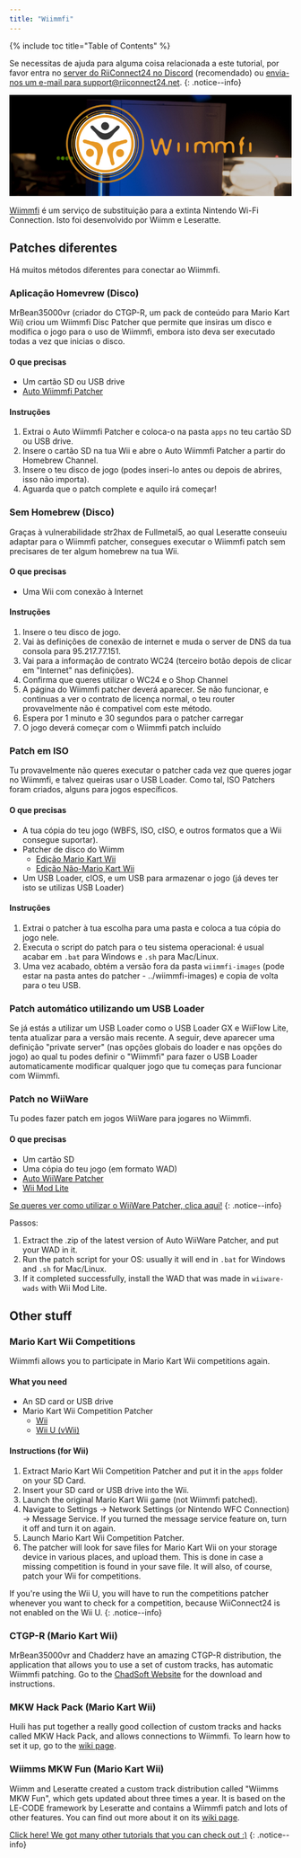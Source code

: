 ```yaml
---
title: "Wiimmfi"
---
```


{% include toc title="Table of Contents" %}

Se necessitas de ajuda para alguma coisa relacionada a este tutorial, por favor entra no [server do RiiConnect24 no Discord](https://discord.gg/b4Y7jfD) (recomendado) ou [envia-nos um e-mail para support@riiconnect24.net](mailto:support@riiconnect24.net).
{: .notice--info}

![Wiimmfi Logo](/images/WiiWiimmfiLogo.jpg)

[Wiimmfi](https://wiimmfi.de) é um serviço de substituição para a extinta Nintendo Wi-Fi Connection. Isto foi desenvolvido por Wiimm e Leseratte.

## Patches diferentes

Há muitos métodos diferentes para conectar ao Wiimmfi.

### Aplicação Homevrew (Disco)
MrBean35000vr (criador do CTGP-R, um pack de conteúdo para Mario Kart Wii) criou um Wiimmfi Disc Patcher que permite que insiras um disco e modifica o jogo para o uso de Wiimmfi, embora isto deva ser executado todas a vez que inicias o disco.

#### O que precisas
* Um cartão SD ou USB drive
* [Auto Wiimmfi Patcher](/assets/files/autowiimmfipatcher-0.6.zip)

#### Instruções

1. Extrai o Auto Wiimmfi Patcher e coloca-o na pasta `apps` no teu cartão SD ou USB drive.
2. Insere o cartão SD na tua Wii e abre o Auto Wiimmfi Patcher a partir do Homebrew Channel.
3. Insere o teu disco de jogo (podes inseri-lo antes ou depois de abrires, isso não importa).
4. Aguarda que o patch complete e aquilo irá começar!

### Sem Homebrew (Disco)
Graças à vulnerabilidade str2hax de Fullmetal5, ao qual Leseratte conseuiu adaptar para o Wiimmfi patcher, consegues executar o Wiimmfi patch sem precisares de ter algum homebrew na tua Wii.

#### O que precisas
* Uma Wii com conexão à Internet

#### Instruções

1. Insere o teu disco de jogo.
2. Vai às definições de conexão de internet e muda o server de DNS da tua consola para 95.217.77.151.
3. Vai para a informação de contrato WC24 (terceiro botão depois de clicar em "Internet" nas definições).
4. Confirma que queres utilizar o WC24 e o Shop Channel
5. A página do Wiimmfi patcher deverá aparecer. Se não funcionar, e continuas a ver o contrato de licença normal, o teu router provavelmente não é compativel com este método.
6. Espera por 1 minuto e 30 segundos para o patcher carregar
7. O jogo deverá começar com o Wiimmfi patch incluído

### Patch em ISO
Tu provavelmente não queres executar o patcher cada vez que queres jogar no Wiimmfi, e talvez queiras usar o USB Loader. Como tal, ISO Patchers foram criados, alguns para jogos específicos.

#### O que precisas
- A tua cópia do teu jogo (WBFS, ISO, cISO, e outros formatos que a Wii consegue suportar).
- Patcher de disco do Wiimm
   - [Edição Mario Kart Wii](http://download.wiimm.de/wiimmfi/patcher/mkw-wiimmfi-patcher-v6.zip)
   - [Edição Não-Mario Kart Wii](http://download.wiimm.de/wiimmfi/patcher/wiimmfi-patcher-v4.7z)
- Um USB Loader, cIOS, e um USB para armazenar o jogo (já deves ter isto se utilizas USB Loader)

#### Instruções
1. Extrai o patcher à tua escolha para uma pasta e coloca a tua cópia do jogo nele.
2. Executa o script do patch para o teu sistema operacional: é usual acabar em `.bat` para Windows e `.sh` para Mac/Linux.
3. Uma vez acabado, obtém a versão fora da pasta `wiimmfi-images` (pode estar na pasta antes do patcher - ../wiimmfi-images) e copia de volta para o teu USB.

### Patch automático utilizando um USB Loader
Se já estás a utilizar um USB Loader como o USB Loader GX e WiiFlow Lite, tenta atualizar para a versão mais recente. A seguir, deve aparecer uma definição "private server" (nas opções globais do loader e nas opções do jogo) ao qual tu podes definir o "Wiimmfi" para fazer o USB Loader automaticamente modificar qualquer jogo que tu começas para funcionar com Wiimmfi.

### Patch no WiiWare
Tu podes fazer patch em jogos WiiWare para jogares no Wiimmfi.

#### O que precisas

- Um cartão SD
- Uma cópia do teu jogo (em formato WAD)
- [Auto WiiWare Patcher](https://github.com/RiiConnect24/auto-wiiware-patcher/releases)
- [Wii Mod Lite](https://github.com/RiiConnect24/Wii-Mod-Lite/releases)

[Se queres ver como utilizar o WiiWare Patcher, clica aqui!](wiiwarepatcher)
{: .notice--info}

Passos:
1. Extract the .zip of the latest version of Auto WiiWare Patcher, and put your WAD in it.
2. Run the patch script for your OS: usually it will end in `.bat` for Windows and `.sh` for Mac/Linux.
3. If it completed successfully, install the WAD that was made in `wiiware-wads` with Wii Mod Lite.

## Other stuff

### Mario Kart Wii Competitions
Wiimmfi allows you to participate in Mario Kart Wii competitions again.

#### What you need

- An SD card or USB drive
- Mario Kart Wii Competition Patcher
   - [Wii](https://competitions.wiimmfi.de/competition-tool-wii.zip)
   - [Wii U (vWii)](https://competitions.wiimmfi.de/competition-tool-wiiu.zip)

#### Instructions (for Wii)

1. Extract Mario Kart Wii Competition Patcher and put it in the `apps` folder on your SD Card.
2. Insert your SD card or USB drive into the Wii.
3. Launch the original Mario Kart Wii game (not Wiimmfi patched).
4. Navigate to Settings -> Network Settings (or Nintendo WFC Connection) -> Message Service. If you turned the message service feature on, turn it off and turn it on again.
5. Launch Mario Kart Wii Competition Patcher.
6. The patcher will look for save files for Mario Kart Wii on your storage device in various places, and upload them. This is done in case a missing competition is found in your save file. It will also, of course, patch your Wii for competitions.

If you're using the Wii U, you will have to run the competitions patcher whenever you want to check for a competition, because WiiConnect24 is not enabled on the Wii U.
{: .notice--info}

### CTGP-R (Mario Kart Wii)
MrBean35000vr and Chadderz have an amazing CTGP-R distribution, the application that allows you to use a set of custom tracks, has automatic Wiimmfi patching. Go to the [ChadSoft Website](http://chadsoft.co.uk) for the download and instructions.

### MKW Hack Pack (Mario Kart Wii)
Huili has put together a really good collection of custom tracks and hacks called MKW Hack Pack, and allows connections to Wiimmfi. To learn how to set it up, go to the [wiki page](http://wiki.tockdom.com/wiki/MKW_Hack_Pack).

### Wiimms MKW Fun (Mario Kart Wii)
Wiimm and Leseratte created a custom track distribution called "Wiimms MKW Fun", which gets updated about three times a year. It is based on the LE-CODE framework by Leseratte and contains a Wiimmfi patch and lots of other features. You can find out more about it on its [wiki page](http://wiki.tockdom.com/wiki/Wiimms_Mario_Kart_Fun).

[Click here! We got many other tutorials that you can check out :)](site-navigation)
{: .notice--info}
